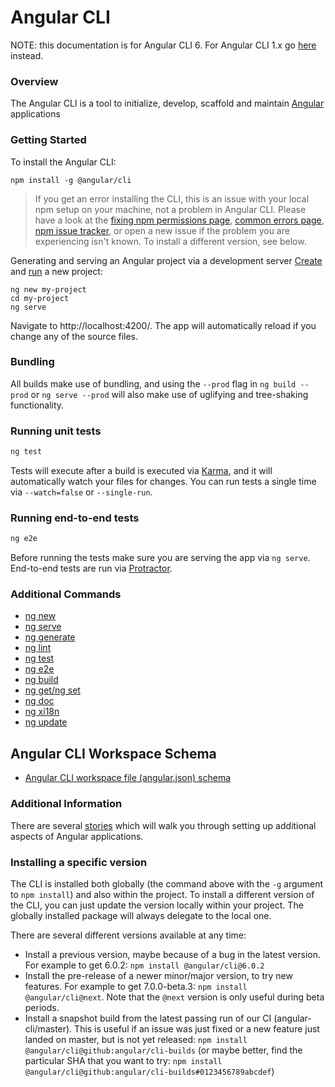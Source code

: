 <!-- Links in /docs/documentation should NOT have `.md` at the end, because they end up in our wiki at release. -->

# Angular CLI

NOTE: this documentation is for Angular CLI 6. For Angular CLI 1.x go [here](1-x-home) instead.

### Overview
The Angular CLI is a tool to initialize, develop, scaffold  and maintain [Angular](https://angular.io) applications

### Getting Started
To install the Angular CLI:
```
npm install -g @angular/cli
```

> If you get an error installing the CLI, this is an issue with your local npm setup on your machine, not a problem in Angular CLI.
> Please have a look at the [fixing npm permissions page](https://docs.npmjs.com/getting-started/fixing-npm-permissions), [common errors page](https://docs.npmjs.com/troubleshooting/common-errors), [npm issue tracker](https://github.com/npm/npm/issues), or open a new issue if the problem you are experiencing isn't known.
> To install a different version, see below.

Generating and serving an Angular project via a development server
[Create](new) and [run](serve) a new project:
```
ng new my-project
cd my-project
ng serve
```
Navigate to http://localhost:4200/. The app will automatically reload if you change any of the source files.

### Bundling

All builds make use of bundling, and using the `--prod` flag in  `ng build --prod`
or `ng serve --prod` will also make use of uglifying and tree-shaking functionality.

### Running unit tests

```bash
ng test
```

Tests will execute after a build is executed via [Karma](http://karma-runner.github.io/0.13/index.html), and it will automatically watch your files for changes. You can run tests a single time via `--watch=false` or `--single-run`.

### Running end-to-end tests

```bash
ng e2e
```

Before running the tests make sure you are serving the app via `ng serve`.
End-to-end tests are run via [Protractor](http://www.protractortest.org/).

### Additional Commands
* [ng new](new)
* [ng serve](serve)
* [ng generate](generate)
* [ng lint](lint)
* [ng test](test)
* [ng e2e](e2e)
* [ng build](build)
* [ng get/ng set](config)
* [ng doc](doc)
* [ng xi18n](xi18n)
* [ng update](update)

## Angular CLI Workspace Schema
* [Angular CLI workspace file (angular.json) schema](angular-workspace)

### Additional Information
There are several [stories](stories) which will walk you through setting up
additional aspects of Angular applications.

### Installing a specific version
The CLI is installed both globally (the command above with the `-g` argument to `npm install`) and also within the project. To install a different version of the CLI, you can just update the version locally within your project. The globally installed package will always delegate to the local one.

There are several different versions available at any time:
- Install a previous version, maybe because of a bug in the latest version. For example to get 6.0.2: `npm install @angular/cli@6.0.2`
- Install the pre-release of a newer minor/major version, to try new features. For example to get 7.0.0-beta.3: `npm install @angular/cli@next`. Note that the `@next` version is only useful during beta periods.
- Install a snapshot build from the latest passing run of our CI (angular-cli/master). This is useful if an issue was just fixed or a new feature just landed on master, but is not yet released: `npm install @angular/cli@github:angular/cli-builds` (or maybe better, find the particular SHA that you want to try: 
`npm install @angular/cli@github:angular/cli-builds#0123456789abcdef`)
